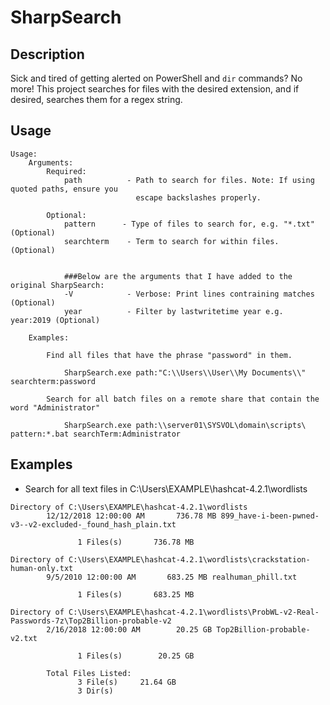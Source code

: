 # SharpSearch

## Description

Sick and tired of getting alerted on PowerShell and `dir` commands? No more! This project searches for files with the desired extension, and if desired, searches them for a regex string.

## Usage

```
Usage:
    Arguments:
        Required:
            path          - Path to search for files. Note: If using quoted paths, ensure you
                            escape backslashes properly.
        
        Optional:
            pattern      - Type of files to search for, e.g. "*.txt" (Optional)
            searchterm    - Term to search for within files. (Optional)


            ###Below are the arguments that I have added to the original SharpSearch:
            -V            - Verbose: Print lines contraining matches (Optional)
            year          - Filter by lastwritetime year e.g. year:2019 (Optional)

    Examples:
        
        Find all files that have the phrase "password" in them.
        
            SharpSearch.exe path:"C:\\Users\\User\\My Documents\\" searchterm:password

        Search for all batch files on a remote share that contain the word "Administrator"

            SharpSearch.exe path:\\server01\SYSVOL\domain\scripts\ pattern:*.bat searchTerm:Administrator 
```

## Examples

- Search for all text files in C:\Users\EXAMPLE\hashcat-4.2.1\wordlists

```
Directory of C:\Users\EXAMPLE\hashcat-4.2.1\wordlists
        12/12/2018 12:00:00 AM       736.78 MB 899_have-i-been-pwned-v3--v2-excluded-_found_hash_plain.txt

               1 Files(s)       736.78 MB

Directory of C:\Users\EXAMPLE\hashcat-4.2.1\wordlists\crackstation-human-only.txt
        9/5/2010 12:00:00 AM       683.25 MB realhuman_phill.txt

               1 Files(s)       683.25 MB

Directory of C:\Users\EXAMPLE\hashcat-4.2.1\wordlists\ProbWL-v2-Real-Passwords-7z\Top2Billion-probable-v2
        2/16/2018 12:00:00 AM        20.25 GB Top2Billion-probable-v2.txt

               1 Files(s)        20.25 GB

        Total Files Listed:
               3 File(s)     21.64 GB
               3 Dir(s)
```




